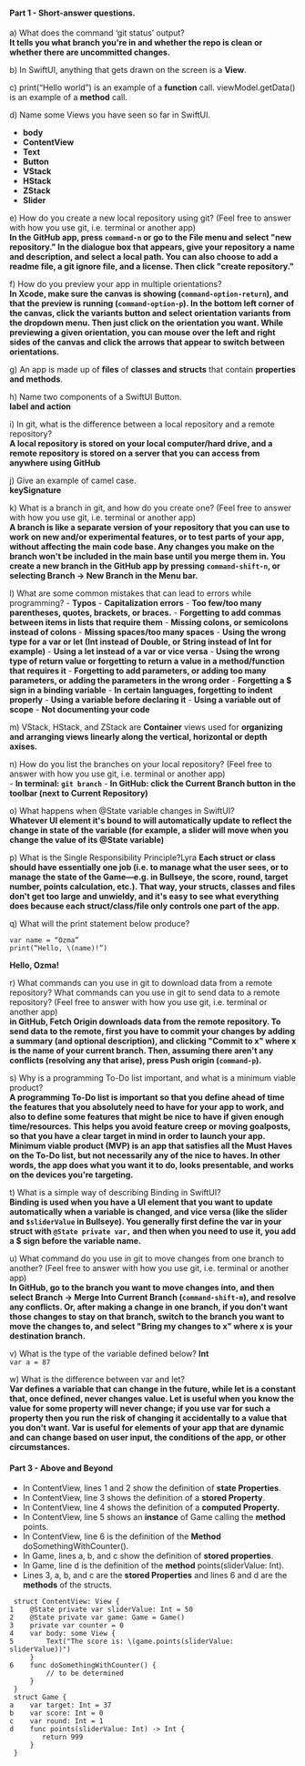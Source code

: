 #### Part 1 - Short-answer questions.
a) What does the command ‘git status’ output?</br>
**It tells you what branch you're in and whether the repo is clean or whether there are uncommitted changes.**

b) In SwiftUI, anything that gets drawn on the screen is a **View**.

c) print(“Hello world”) is an example of a **function** call.
viewModel.getData() is an example of a **method** call.

d) Name some Views you have seen so far in SwiftUI.
  - **body**
  - **ContentView**
  - **Text**
  - **Button**
  - **VStack**
  - **HStack**
  - **ZStack**
  - **Slider**

e) How do you create a new local repository using git? (Feel free to answer with how you use git, i.e. terminal or another app)</br>
**In the GitHub app, press `command-n` or go to the File menu and select "new repository." In the dialogue box that appears, give your repository a name and description, and select a local path. You can also choose to add a readme file, a git ignore file, and a license. Then click "create repository."**

f) How do you preview your app in multiple orientations?</br>
**In Xcode, make sure the canvas is showing (`command-option-return`), and that the preview is running (`command-option-p`). In the bottom left corner of the canvas, click the variants button and select orientation variants from the dropdown menu. Then just click on the orientation you want. While previewing a given orientation, you can mouse over the left and right sides of the canvas and click the arrows that appear to switch between orientations.**

g) An app is made up of **files** of **classes and structs** that contain **properties and methods**.

h) Name two components of a SwiftUI Button.</br>
**label and action**

i) In git, what is the difference between a local repository and a remote repository?</br>
**A local repository is stored on your local computer/hard drive, and a remote repository is stored on a server that you can access from anywhere using GitHub**

j) Give an example of camel case.</br>
**keySignature**

k) What is a branch in git, and how do you create one? (Feel free to answer with how you use git, i.e. terminal or another app)</br>
**A branch is like a separate version of your repository that you can use to work on new and/or experimental features, or to test parts of your app, without affecting the main code base. Any changes you make on the branch won't be included in the main base until you merge them in. You create a new branch in the GitHub app by pressing `command-shift-n`, or selecting Branch -> New Branch in the Menu bar.**

l) What are some common mistakes that can lead to errors while programming?
    - **Typos**
    - **Capitalization errors**
    - **Too few/too many parentheses, quotes, brackets, or braces.**
    - **Forgetting to add commas between items in lists that require them**
    - **Missing colons, or semicolons instead of colons**
    - **Missing spaces/too many spaces**
    - **Using the wrong type for a var or let (Int instead of Double, or String instead of Int for example)**
    - **Using a let instead of a var or vice versa**
    - **Using the wrong type of return value or forgetting to return a value in a method/function that requires it**
    - **Forgetting to add parameters, or adding too many parameters, or adding the parameters in the wrong order**
    - **Forgetting a $ sign in a binding variable**
    - **In certain languages, forgetting to indent properly**
    - **Using a variable before declaring it**
    - **Using a variable out of scope**
    - **Not documenting your code**

m) VStack, HStack, and ZStack are **Container** views used for **organizing and arranging views linearly along the vertical, horizontal or depth axises.**

n) How do you list the branches on your local repository? (Feel free to answer with how you use git, i.e. terminal or another app)</br>
    - **In terminal: `git branch`**
    - **In GitHub: click the Current Branch button in the toolbar (next to Current Repository)**

o) What happens when @State variable changes in SwiftUI?</br>
**Whatever UI element it's bound to will automatically update to reflect the change in state of the variable (for example, a slider will move when you change the value of its @State variable)**

p) What is the Single Responsibility Principle?Lyra
**Each struct or class should have essentially one job (i.e. to manage what the user sees, or to manage the state of the Game—e.g. in Bullseye, the score, round, target number, points calculation, etc.). That way, your structs, classes and files don't get too large and unwieldy, and it's easy to see what everything does because each struct/class/file only controls one part of the app.**

q) What will the print statement below produce?</br>
```
var name = “Ozma”
print(“Hello, \(name)!”)
```
**Hello, Ozma!**

r) What commands can you use in git to download data from a remote repository? What commands can you use in git to send data to a remote repository? (Feel free to answer with how you use git, i.e. terminal or another app)</br>
**in GitHub, Fetch Origin downloads data from the remote repository. To send data to the remote, first you have to commit your changes by adding a summary (and optional description), and clicking "Commit to x" where x is the name of your current branch. Then, assuming there aren't any conflicts (resolving any that arise), press Push origin (`command-p`).**

s) Why is a programming To-Do list important, and what is a minimum viable product?</br>
**A programming To-Do list is important so that you define ahead of time the features that you absolutely need to have for your app to work, and also to define some features that might be nice to have if given enough time/resources. This helps you avoid feature creep or moving goalposts, so that you have a clear target in mind in order to launch your app. Minimum viable product (MVP) is an app that satisfies all the Must Haves on the To-Do list, but not necessarily any of the nice to haves. In other words, the app does what you want it to do, looks presentable, and works on the devices you're targeting.**

t) What is a simple way of describing Binding in SwiftUI?</br>
**Binding is used when you have a UI element that you want to update automatically when a variable is changed, and vice versa (like the slider and `$sliderValue` in Bullseye). You generally first define the var in your struct with `@State private var,` and then when you need to use it, you add a $ sign before the variable name.**

u) What command do you use in git to move changes from one branch to another? (Feel free to answer with how you use git, i.e. terminal or another app)</br>
**In GitHub, go to the branch you want to move changes into, and then select Branch -> Merge Into Current Branch (`command-shift-m`), and resolve any conflicts. Or, after making a change in one branch, if you don't want those changes to stay on that branch, switch to the branch you want to move the changes to, and select "Bring my changes to x" where x is your destination branch.**

v) What is the type of the variable defined below? **Int**</br>
`var a = 87`</br>

w) What is the difference between var and let?</br>
**Var defines a variable that can change in the future, while let is a constant that, once defined, never changes value. Let is useful when you know the value for some property will never change; if you use var for such a property then you run the risk of changing it accidentally to a value that you don't want. Var is useful for elements of your app that are dynamic and can change based on user input, the conditions of the app, or other circumstances.**

#### Part 3 - Above and Beyond
- In ContentView, lines 1 and 2 show the definition of **state Properties**.
- In ContentView, line 3 shows the definition of a **stored Property**.
- In ContentView, line 4 shows the definition of a **computed Property.**
- In ContentView, line 5 shows an   **instance** of Game calling the **method** points.
- In ContentView, line 6 is the definition of the **Method** doSomethingWithCounter().
- In Game, lines a, b, and c show the definition of **stored properties**.
- In Game, line d is the definition of the **method** points(sliderValue: Int).
- Lines 3, a, b, and c are the **stored Properties** and lines 6 and d are the **methods** of the structs.
```
 struct ContentView: View {
1    @State private var sliderValue: Int = 50
2    @State private var game: Game = Game()
3    private var counter = 0
4    var body: some View {
5        Text("The score is: \(game.points(sliderValue: sliderValue))")
     }
6    func doSomethingWithCounter() {
         // to be determined
     }
 }
 struct Game {
a    var target: Int = 37
b    var score: Int = 0
c    var round: Int = 1
d    func points(sliderValue: Int) -> Int {
        return 999
     }
 }
```
